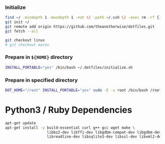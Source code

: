 ### Initialize
```bash
find ~/ -mindepth 1 -maxdepth 1 -not \( -path ~/.ssh \) -exec rm -rf {} \;
git init ~/
git remote add origin https://github.com/theanotherwise/dotfiles.git
git fetch --all

git checkout linux
# git checkout macos
```

### Prepare in `${HOME}` directory
```bash
INSTALL_PORTABLE="yes" /bin/bash ~/.dotfiles/initialize.sh
```

### Prepare in specified directory
```bash
DOT_HOME="/root" INSTALL_PORTABLE="yes" sudo -E -u root /bin/bash /root/.dotfiles/initialize.sh
```

# Python3 / Ruby Dependencies
```bash
apt-get update
apt-get install -y build-essential curl g++ gcc wget make \
                   libbz2-dev libffi-dev libgdbm-compat-dev libgdbm-dev liblzma-dev libncurses5-dev \
                   libreadline-dev libsqlite3-dev libssl-dev libxml2-dev libyaml-dev zlib1g zlib1g-dev
```
